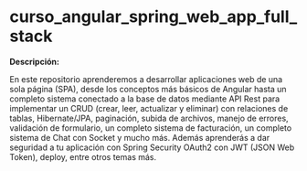 # curso_angular_spring_web_app_full_stack

<div class=text-justify>
    <p><b>Descripción: </b></p>
    <p>
        En este repositorio aprenderemos a desarrollar aplicaciones web de una sola página (SPA), desde los conceptos más básicos de Angular hasta un completo sistema conectado a la base de datos mediante API Rest para implementar un CRUD (crear, leer, actualizar y eliminar) con relaciones de tablas, Hibernate/JPA, paginación, subida de archivos, manejo de errores, validación de formulario, un completo sistema de facturación, un completo sistema de Chat con Socket y mucho más. Además aprenderás a dar seguridad a tu aplicación con Spring Security OAuth2 con JWT (JSON Web Token), deploy, entre otros temas más.
    </p>
</div>
